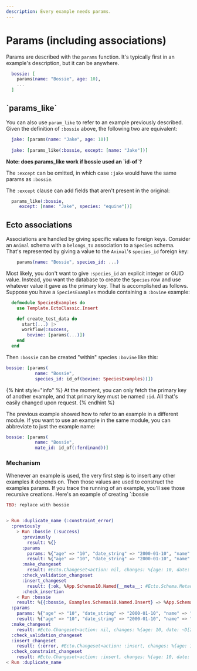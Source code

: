 ```yaml
---
description: Every example needs params.
---
```


# Params \(including associations\)

Params are described with the `params` function. It's typically first in an example's description, but it can be anywhere.

```elixir
  bossie: [
    params(name: "Bossie", age: 10),
    ...
  ]
```

## \`params\_like\`

You can also use `param_like` to refer to an example previously described. Given the definition of `:bossie` above, the following two are equivalent:

```elixir
  jake: [params(name: "Jake", age: 10)]
  
  jake: [params_like(:bossie, except: [name: "Jake"])]
```

**Note: does params\_like work if bossie used an \`id-of\`?**

The `:except` can be omitted, in which case `:jake` would have the same params as `:bossie`. 

The `:except` clause can add fields that aren't present in the original:

```elixir
  params_like(:bossie, 
     except: [name: "Jake", species: "equine"])]
```

## Ecto associations

Associations are handled by giving specific values to foreign keys. Consider an `Animal` schema with a `belongs_to` association to a `Species` schema. That's represented by giving a value to the `Animal`'s `species_id` foreign key:

```elixir
    params(name: "Bossie", species_id: ...)
```

Most likely, you don't want to give `:species_id` an explicit integer or GUID value. Instead, you want the database to create the `Species` row and use whatever value it gave as the primary key. That is accomplished as follows. Suppose you have a `SpeciesExamples` module containing a `:bovine` example:

```elixir
  defmodule SpeciesExamples do
    use Template.EctoClassic.Insert

    def create_test_data do 
      start(...) |> 
      workflow(:success, 
        bovine: [params(...)])
    end
  end
```

Then `:bossie` can be created "within" species `:bovine` like this:

```elixir
bossie: [params(
           name: "Bossie", 
           species_id: id_of(bovine: SpeciesExamples))])
```

{% hint style="info" %}
At the moment, you can only fetch the primary key of another example, and that primary key must be named `:id`. All that's easily changed upon request.
{% endhint %}

The previous example showed how to refer to an example in a different module. If you want to use an example in the same module, you can abbreviate to just the example name:

```elixir
bossie: [params(
           name: "Bossie", 
           mate_id: id_of(:ferdinand))]
```

### Mechanism

Whenever an example is used, the very first step is to insert any other examples it depends on. Then those values are used to construct the examples params. If you trace the running of an example, you'll see those recursive creations. Here's an example of creating \`:bossie

```elixir
TBD: replace with bossie


> Run :duplicate_name (:constraint_error)
  :previously
    > Run :bossie (:success)
      :previously
        result: %{}
      :params
        params: %{"age" => "10", "date_string" => "2000-01-10", "name" => "Bossie"}
        result: %{"age" => "10", "date_string" => "2000-01-10", "name" => "Bossie"}
      :make_changeset
        result: #Ecto.Changeset<action: nil, changes: %{age: 10, date: ~D[2000-01-10], date_string: "2000-01-10", days_since_2000: 9, name: "Bossie"}, errors: [], data: #App.Schemas10.Named<>, valid?: true>
      :check_validation_changeset
      :insert_changeset
        result: {:ok, %App.Schemas10.Named{__meta__: #Ecto.Schema.Metadata<:loaded, "named">, age: 10, date: ~D[2000-01-10], date_string: "2000-01-10", days_since_2000: 9, id: 311, inserted_at: ~N[2020-12-09 00:59:07], name: "Bossie", updated_at: ~N[2020-12-09 00:59:07]}}
      :check_insertion
    < Run :bossie
    result: %{{:bossie, Examples.Schemas10.Named.Insert} => %App.Schemas10.Named{__meta__: #Ecto.Schema.Metadata<:loaded, "named">, age: 10, date: ~D[2000-01-10], date_string: "2000-01-10", days_since_2000: 9, id: 311, inserted_at: ~N[2020-12-09 00:59:07], name: "Bossie", updated_at: ~N[2020-12-09 00:59:07]}}
  :params
    params: %{"age" => "10", "date_string" => "2000-01-10", "name" => "Bossie"}
    result: %{"age" => "10", "date_string" => "2000-01-10", "name" => "Bossie"}
  :make_changeset
    result: #Ecto.Changeset<action: nil, changes: %{age: 10, date: ~D[2000-01-10], date_string: "2000-01-10", days_since_2000: 9, name: "Bossie"}, errors: [], data: #App.Schemas10.Named<>, valid?: true>
  :check_validation_changeset
  :insert_changeset
    result: {:error, #Ecto.Changeset<action: :insert, changes: %{age: 10, date: ~D[2000-01-10], date_string: "2000-01-10", days_since_2000: 9, name: "Bossie"}, errors: [name: {"has already been taken", [constraint: :unique, constraint_name: "named_name_index"]}], data: #App.Schemas10.Named<>, valid?: false>}
  :check_constraint_changeset
    result: #Ecto.Changeset<action: :insert, changes: %{age: 10, date: ~D[2000-01-10], date_string: "2000-01-10", days_since_2000: 9, name: "Bossie"}, errors: [name: {"has already been taken", [constraint: :unique, constraint_name: "named_name_index"]}], data: #App.Schemas10.Named<>, valid?: false>
< Run :duplicate_name

```

